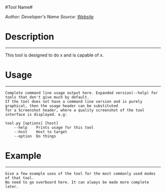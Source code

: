 #Tool Name#

*Author: Developer's Name*
*Source: [Website](http://homepage.com/)*


# Description #
----
This tool is designed to do x and is capable of x.


# Usage #
----
	Complete command line usage output here. Expanded version(--help) for tools that don't give much by default.
	If the tool does not have a command line version and is purely graphical, then the usage header can be substituted
	for a Screenshot header, where a quality screenshot of the tool interface is displayed. e.g:
	
	tool.py [options] [host]
		--help	  Prints usage for this tool
		--host	  Host to target
		--option  Do things


# Example #
----
	Give a few example uses of the tool for the most commonly used modes of that tool.
	No need to go overboard here. It can always be made more complete later.


